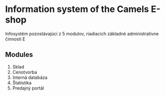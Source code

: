 # Information system of the Camels E-shop

Infosystém pozostávajúci z 5 modulov, riadiacich základné administratívne činnosti E

## Modules

1) Sklad
2) Cenotvorba
3) Interná databáza
4) Štatistika
5) Predajný portál
